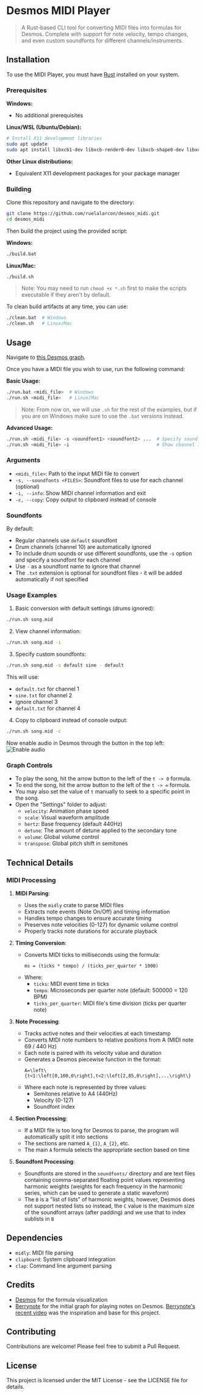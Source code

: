 # Desmos MIDI Player

> A Rust-based CLI tool for converting MIDI files into formulas for Desmos. Complete with support for note velocity, tempo changes, and even custom soundfonts for different channels/instruments.

## Installation

To use the MIDI Player, you must have [Rust](https://www.rust-lang.org/tools/install) installed on your system.

### Prerequisites

**Windows:**
- No additional prerequisites

**Linux/WSL (Ubuntu/Debian):**
```bash
# Install X11 development libraries
sudo apt update
sudo apt install libxcb1-dev libxcb-render0-dev libxcb-shape0-dev libxcb-xfixes0-dev
```

**Other Linux distributions:**
- Equivalent X11 development packages for your package manager

### Building

Clone this repository and navigate to the directory:

```bash
git clone https://github.com/ruelalarcon/desmos_midi.git
cd desmos_midi
```

Then build the project using the provided script:

**Windows:**
```bash
./build.bat
```

**Linux/Mac:**
```bash
./build.sh
```
> Note: You may need to run `chmod +x *.sh` first to make the scripts executable if they aren't by default.

To clean build artifacts at any time, you can use:
```bash
./clean.bat  # Windows
./clean.sh   # Linux/Mac
```

## Usage

Navigate to [this Desmos graph](https://www.desmos.com/calculator/1rzq4xa5v0).

Once you have a MIDI file you wish to use, run the following command:

**Basic Usage:**
```bash
./run.bat <midi_file>  # Windows
./run.sh <midi_file>   # Linux/Mac
```
> Note: From now on, we will use `.sh` for the rest of the examples, but if you are on Windows make sure to use the `.bat` versions instead.

**Advanced Usage:**
```bash
./run.sh <midi_file> -s <soundfont1> <soundfont2> ...  # Specify soundfonts for each channel
./run.sh <midi_file> -i                                # Show channel information
```

### Arguments
- `<midi_file>`: Path to the input MIDI file to convert
- `-s, --soundfonts <FILES>`: Soundfont files to use for each channel (optional)
- `-i, --info`: Show MIDI channel information and exit
- `-c, --copy`: Copy output to clipboard instead of console

### Soundfonts
By default:
- Regular channels use `default` soundfont
- Drum channels (channel 10) are automatically ignored
- To include drum sounds or use different soundfonts, use the `-s` option and specify a soundfont for each channel
- Use `-` as a soundfont name to ignore that channel
- The `.txt` extension is optional for soundfont files - it will be added automatically if not specified

### Usage Examples

1. Basic conversion with default settings (drums ignored):
```bash
./run.sh song.mid
```

2. View channel information:
```bash
./run.sh song.mid -i
```

3. Specify custom soundfonts:
```bash
./run.sh song.mid -s default sine - default
```
This will use:
- `default.txt` for channel 1
- `sine.txt` for channel 2
- ignore channel 3
- `default.txt` for channel 4

4. Copy to clipboard instead of console output:
```bash
./run.sh song.mid -c
```

Now enable audio in Desmos through the button in the top left:
![Enable audio](./assets/enable_audio.png)

### Graph Controls

- To play the song, hit the arrow button to the left of the `t -> 0` formula.
- To end the song, hit the arrow button to the left of the `t -> ∞` formula.
- You may also set the value of `t` manually to seek to a specific point in the song.
- Open the "Settings" folder to adjust:
  - `velocity`: Animation phase speed
  - `scale`: Visual waveform amplitude
  - `hertz`: Base frequency (default 440Hz)
  - `detune`: The amount of detune applied to the secondary tone
  - `volume`: Global volume control
  - `transpose`: Global pitch shift in semitones

## Technical Details

### MIDI Processing

1. **MIDI Parsing**:
   - Uses the `midly` crate to parse MIDI files
   - Extracts note events (Note On/Off) and timing information
   - Handles tempo changes to ensure accurate timing
   - Preserves note velocities (0-127) for dynamic volume control
   - Properly tracks note durations for accurate playback

2. **Timing Conversion**:
   - Converts MIDI ticks to milliseconds using the formula:
     ```
     ms = (ticks * tempo) / (ticks_per_quarter * 1000)
     ```
   - Where:
     - `ticks`: MIDI event time in ticks
     - `tempo`: Microseconds per quarter note (default: 500000 = 120 BPM)
     - `ticks_per_quarter`: MIDI file's time division (ticks per quarter note)

3. **Note Processing**:
   - Tracks active notes and their velocities at each timestamp
   - Converts MIDI note numbers to relative positions from A (MIDI note 69 / 440 Hz)
   - Each note is paired with its velocity value and duration
   - Generates a Desmos piecewise function in the format:
     ```
     A=\left\{t<1:\left[0,100,0\right],t<2:\left[2,85,0\right],...\right\}
     ```
   - Where each note is represented by three values:
     - Semitones relative to A4 (440Hz)
     - Velocity (0-127)
     - Soundfont index

4. **Section Processing**:
   - If a MIDI file is too long for Desmos to parse, the program will automatically split it into sections
   - The sections are named `A_{1}`, `A_{2}`, etc.
   - The main `A` formula selects the appropriate section based on time

5. **Soundfont Processing**:
   - Soundfonts are stored in the `soundfonts/` directory and are text files containing comma-separated floating point values representing harmonic weights (weights for each frequency in the harmonic series, which can be used to generate a static waveform)
   - The `B` is a "list of lists" of harmonic weights, however, Desmos does not support nested lists so instead, the `C` value is the maximum size of the soundfont arrays (after padding) and we use that to index sublists in `B`

## Dependencies

- `midly`: MIDI file parsing
- `clipboard`: System clipboard integration
- `clap`: Command line argument parsing

## Credits

- [Desmos](https://www.desmos.com/) for the formula visualization
- [Berrynote](https://www.youtube.com/@berrynote/videos) for the initial graph for playing notes on Desmos. [Berrynote's recent video](https://www.youtube.com/watch?v=g2Lp-gIa3es) was the inspiration and base for this project.

## Contributing

Contributions are welcome! Please feel free to submit a Pull Request.

## License

This project is licensed under the MIT License - see the LICENSE file for details.